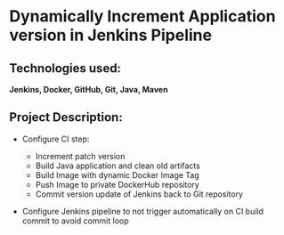 # Dynamically Increment Application version in Jenkins Pipeline

## Technologies used:
**Jenkins, Docker, GitHub, Git, Java, Maven**

## Project Description:

* Configure CI step: 
    - Increment patch version
    - Build Java application and clean old artifacts
    - Build Image with dynamic Docker Image Tag
    - Push Image to private DockerHub repository
    - Commit version update of Jenkins back to Git repository

* Configure Jenkins pipeline to not trigger automatically on CI build commit to avoid commit loop